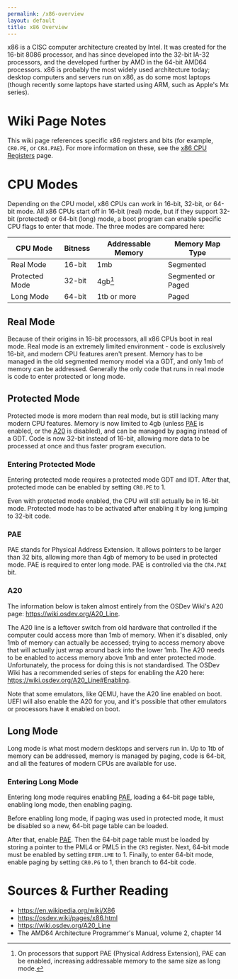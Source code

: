 ```yaml
---
permalink: /x86-overview
layout: default
title: x86 Overview
---
```


x86 is a CISC computer architecture created by Intel. It was created for the 16-bit 8086 processor, and has since developed into the 32-bit IA-32 processors, and the developed further by AMD in the 64-bit AMD64 processors. x86 is probably the most widely used architecture today; desktop computers and servers run on x86, as do some most laptops (though recently some laptops have started using ARM, such as Apple's Mx series).

# Wiki Page Notes

This wiki page references specific x86 registers and bits (for example, `CR0.PE`, or `CR4.PAE`). For more information on these, see the [x86 CPU Registers](/x86-registers) page.

# CPU Modes

Depending on the CPU model, x86 CPUs can work in 16-bit, 32-bit, or 64-bit mode. All x86 CPUs start off in 16-bit (real) mode, but if they support 32-bit (protected) or 64-bit (long) mode, a boot program can enable specific CPU flags to enter that mode. The three modes are compared here:

| CPU Mode       | Bitness | Addressable Memory | Memory Map Type    |
| -------------- | ------- | ------------------ | ------------------ |
| Real Mode      | 16-bit  | 1mb                | Segmented          |
| Protected Mode | 32-bit  | 4gb[^1]            | Segmented or Paged |
| Long Mode      | 64-bit  | 1tb or more        | Paged              |

[^1]: On processors that support PAE (Physical Address Extension), PAE can be enabled, increasing addressable memory to the same size as long mode.

## Real Mode

Because of their origins in 16-bit processors, all x86 CPUs boot in real mode. Real mode is an extremely limited environment - code is exclusively 16-bit, and modern CPU features aren't present. Memory has to be managed in the old segmented memory model via a GDT, and only 1mb of memory can be addressed. Generally the only code that runs in real mode is code to enter protected or long mode.

## Protected Mode

Protected mode is more modern than real mode, but is still lacking many modern CPU features. Memory is now limited to 4gb (unless [PAE](#PAE) is enabled, or the [A20](#A20) is disabled), and can be managed by paging instead of a GDT. Code is now 32-bit instead of 16-bit, allowing more data to be processed at once and thus faster program execution.

### Entering Protected Mode

Entering protected mode requires a protected mode GDT and IDT. After that, protected mode can be enabled by setting `CR0.PE` to 1.

Even with protected mode enabled, the CPU will still actually be in 16-bit mode. Protected mode has to be activated after enabling it by long jumping to 32-bit code.

### PAE

PAE stands for Physical Address Extension. It allows pointers to be larger than 32 bits, allowing more than 4gb of memory to be used in protected mode. PAE is required to enter long mode. PAE is controlled via the `CR4.PAE` bit.

### A20

The information below is taken almost entirely from the OSDev Wiki's A20 page: <https://wiki.osdev.org/A20_Line>.

The A20 line is a leftover switch from old hardware that controlled if the computer could access more than 1mb of memory. When it's disabled, only 1mb of memory can actually be accessed; trying to access memory above that will actually just wrap around back into the lower 1mb. The A20 needs to be enabled to access memory above 1mb and enter protected mode. Unfortunately, the process for doing this is not standardised. The OSDev Wiki has a recommended series of steps for enabling the A20 here: <https://wiki.osdev.org/A20_Line#Enabling>.

Note that some emulators, like QEMU, have the A20 line enabled on boot. UEFI will also enable the A20 for you, and it's possible that other emulators or processors have it enabled on boot.

## Long Mode

Long mode is what most modern desktops and servers run in. Up to 1tb of memory can be addressed, memory is managed by paging, code is 64-bit, and all the features of modern CPUs are available for use.

### Entering Long Mode

Entering long mode requires enabling [PAE](#PAE), loading a 64-bit page table, enabling long mode, then enabling paging.

Before enabling long mode, if paging was used in protected mode, it must be disabled so a new, 64-bit page table can be loaded.

After that, enable [PAE](#PAE). Then the 64-bit page table must be loaded by storing a pointer to the PML4 or PML5 in the `CR3` register. Next, 64-bit mode must be enabled by setting `EFER.LME` to 1. Finally, to enter 64-bit mode, enable paging by setting `CR0.PG` to 1, then branch to 64-bit code.

# Sources & Further Reading

- <https://en.wikipedia.org/wiki/X86>
- <https://osdev.wiki/pages/x86.html>
- <https://wiki.osdev.org/A20_Line>
- The AMD64 Architecture Programmer's Manual, volume 2, chapter 14
